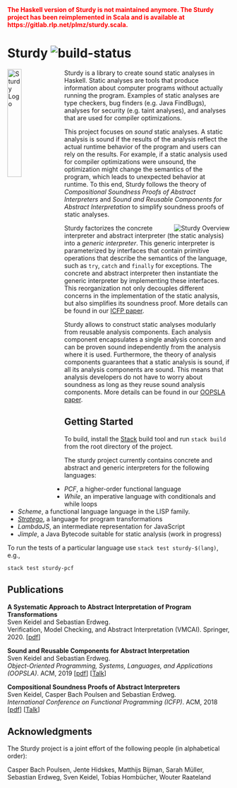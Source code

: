 <span style="color: red; font-weight: bold">
The Haskell version of Sturdy is not maintained anymore. The Sturdy project has been reimplemented in Scala and is available at https://gitlab.rlp.net/plmz/sturdy.scala.
</span>

# Sturdy ![build-status](https://travis-ci.org/svenkeidel/sturdy.svg?branch=master)

<img align="left" alt="Sturdy Logo" src="/logo.svg" width="25%">

Sturdy is a library to create sound static analyses in Haskell.
Static analyses are tools that produce information about computer programs without actually running the program.
Examples of static analyses are type checkers, bug finders (e.g. Java FindBugs), analyses for security (e.g. taint analyses), and analyses that are used for compiler optimizations.

This project focuses on _sound_ static analyses.
A static analysis is sound if the results of the analysis reflect the actual runtime behavior of the program and users can rely on the results.
For example, if a static analysis used for compiler optimizations were unsound, the optimization might change the semantics of the program, which leads to unexpected behavior at runtime.
To this end, Sturdy follows the theory of _Compositional Soundness Proofs of Abstract Interpreters_ and _Sound and Reusable Components for Abstract Interpretation_ to simplify soundness proofs of static analyses.

<img align="right" alt="Sturdy Overview" src="/overview.png">

Sturdy factorizes the concrete interpreter and abstract interpreter (the static analysis) into a _generic interpreter_.
This generic interpreter is parameterized by interfaces that contain primitive operations that describe the semantics of the language, such as `try`, `catch` and `finally` for exceptions.
The concrete and abstract interpreter then instantiate the generic interpreter by implementing these interfaces.
This reorganization not only decouples different concerns in the implementation of the static analysis, but also simplifies its soundness proof.
More details can be found in our [ICFP paper](https://doi.org/10.1145/3236767).

Sturdy allows to construct static analyses modularly from reusable analysis components.
Each analysis component encapsulates a single analysis concern and can be proven sound independently from the analysis where it is used.
Furthermore, the theory of analysis components guarantees that a static analysis is sound, if all its analysis components are sound.
This means that analysis developers do not have to worry about soundness as long as they reuse sound analysis components.
More details can be found in our [OOPSLA paper](https://doi.org/10.1145/3360602).

## Getting Started

To build, install the [Stack](https://www.haskellstack.org/) build tool and run `stack build` from the root directory of the project.

The sturdy project currently contains concrete and abstract and generic interpreters for the following languages:
* _PCF_, a higher-order functional language
* _While_, an imperative language with conditionals and while loops
* _Scheme_, a functional language language in the LISP family.
* [_Stratego_](https://svenkeidel.de/papers/program-trans-analysis.pdf), a language for program transformations
* _LambdaJS_, an intermediate representation for JavaScript
* _Jimple_, a Java Bytecode suitable for static analysis (work in progress)

To run the tests of a particular language use `stack test sturdy-$(lang)`, e.g.,
```
stack test sturdy-pcf
```

## Publications

**A Systematic Approach to Abstract Interpretation of Program Transformations**  
Sven Keidel and Sebastian Erdweg.  
Verification, Model Checking, and Abstract Interpretation (VMCAI). Springer, 2020.
[[pdf](https://svenkeidel.de/papers/program-trans-analysis.pdf)]

**Sound and Reusable Components for Abstract Interpretation**  
Sven Keidel and Sebastian Erdweg.  
_Object-Oriented Programming, Systems, Languages, and Applications (OOPSLA)_.
ACM, 2019
[[pdf](https://doi.org/10.1145/3360602)]
[[Talk](https://youtu.be/uCM54R3ab-Q)]

**Compositional Soundness Proofs of Abstract Interpreters**  
Sven Keidel, Casper Bach Poulsen and Sebastian Erdweg.  
_International Conference on Functional Programming (ICFP)_.
ACM, 2018
[[pdf](https://doi.org/10.1145/3236767)]
[[Talk](https://www.youtube.com/watch?v=zOqSlHAMGt4)]

## Acknowledgments

The Sturdy project is a joint effort of the following people (in alphabetical order):

Casper Bach Poulsen,
Jente Hidskes,
Matthijs Bijman,
Sarah Müller,
Sebastian Erdweg,
Sven Keidel,
Tobias Hombücher,
Wouter Raateland
